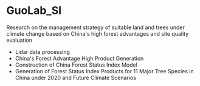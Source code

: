 # GuoLab_SI
Research on the management strategy of suitable land and trees under climate change based on China's high forest advantages and site quality evaluation
  + Lidar data processing 
  + China's Forest Advantage High Product Generation 
  + Construction of China Forest Status Index Model 
  + Generation of Forest Status Index Products for 11 Major Tree Species in China under 2020 and Future Climate Scenarios
